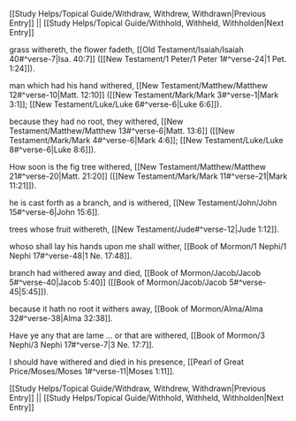 [[Study Helps/Topical Guide/Withdraw, Withdrew, Withdrawn|Previous Entry]]  ||  [[Study Helps/Topical Guide/Withhold, Withheld, Withholden|Next Entry]]

 grass withereth, the flower fadeth, [[Old Testament/Isaiah/Isaiah 40#^verse-7|Isa. 40:7]] ([[New Testament/1 Peter/1 Peter 1#^verse-24|1 Pet. 1:24]]).

 man which had his hand withered, [[New Testament/Matthew/Matthew 12#^verse-10|Matt. 12:10]] ([[New Testament/Mark/Mark 3#^verse-1|Mark 3:1]]; [[New Testament/Luke/Luke 6#^verse-6|Luke 6:6]]).

 because they had no root, they withered, [[New Testament/Matthew/Matthew 13#^verse-6|Matt. 13:6]] ([[New Testament/Mark/Mark 4#^verse-6|Mark 4:6]]; [[New Testament/Luke/Luke 8#^verse-6|Luke 8:6]]).

 How soon is the fig tree withered, [[New Testament/Matthew/Matthew 21#^verse-20|Matt. 21:20]] ([[New Testament/Mark/Mark 11#^verse-21|Mark 11:21]]).

 he is cast forth as a branch, and is withered, [[New Testament/John/John 15#^verse-6|John 15:6]].

 trees whose fruit withereth, [[New Testament/Jude#^verse-12|Jude 1:12]].

 whoso shall lay his hands upon me shall wither, [[Book of Mormon/1 Nephi/1 Nephi 17#^verse-48|1 Ne. 17:48]].

 branch had withered away and died, [[Book of Mormon/Jacob/Jacob 5#^verse-40|Jacob 5:40]] ([[Book of Mormon/Jacob/Jacob 5#^verse-45|5:45]]).

 because it hath no root it withers away, [[Book of Mormon/Alma/Alma 32#^verse-38|Alma 32:38]].

 Have ye any that are lame ... or that are withered, [[Book of Mormon/3 Nephi/3 Nephi 17#^verse-7|3 Ne. 17:7]].

 I should have withered and died in his presence, [[Pearl of Great Price/Moses/Moses 1#^verse-11|Moses 1:11]].

[[Study Helps/Topical Guide/Withdraw, Withdrew, Withdrawn|Previous Entry]]  ||  [[Study Helps/Topical Guide/Withhold, Withheld, Withholden|Next Entry]]